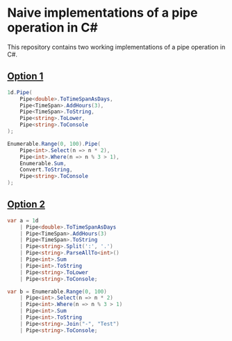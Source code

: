 # Naive implementations of a pipe operation in C#
This repository contains two working implementations of a pipe operation in C#.

## [Option 1](../Option1)
```cs
1d.Pipe(
    Pipe<double>.ToTimeSpanAsDays,
    Pipe<TimeSpan>.AddHours(3),
    Pipe<TimeSpan>.ToString,
    Pipe<string>.ToLower,
    Pipe<string>.ToConsole
);

Enumerable.Range(0, 100).Pipe(
    Pipe<int>.Select(n => n * 2),
    Pipe<int>.Where(n => n % 3 > 1),
    Enumerable.Sum,
    Convert.ToString,
    Pipe<string>.ToConsole
);
```
## [Option 2](../master/Option2)
```cs
var a = 1d
    | Pipe<double>.ToTimeSpanAsDays
    | Pipe<TimeSpan>.AddHours(3)
    | Pipe<TimeSpan>.ToString
    | Pipe<string>.Split(':', '.')
    | Pipe<string>.ParseAllTo<int>()
    | Pipe<int>.Sum
    | Pipe<int>.ToString
    | Pipe<string>.ToLower
    | Pipe<string>.ToConsole;

var b = Enumerable.Range(0, 100)
    | Pipe<int>.Select(n => n * 2)
    | Pipe<int>.Where(n => n % 3 > 1)
    | Pipe<int>.Sum
    | Pipe<int>.ToString
    | Pipe<string>.Join("-", "Test")
    | Pipe<string>.ToConsole;
```